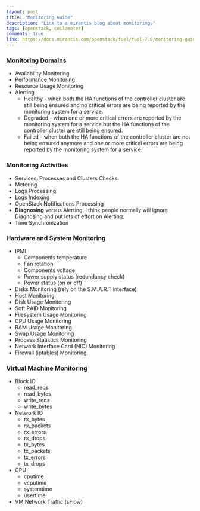```yaml
---
layout: post
title: "Monitoring Guide"
description: "Link to a mirantis blog about monitoring."
tags: [openstack, ceilometer]
comments: true
link: https://docs.mirantis.com/openstack/fuel/fuel-7.0/monitoring-guide.html  
---
```


### Monitoring Domains

* Availability Monitoring
* Performance Monitoring
* Resource Usage Monitoring
* Alerting
  * Healthy - when both the HA functions of the controller cluster are still being ensured and no critical errors are being reported by the monitoring system for a service.
  * Degraded - when one or more critical errors are reported by the monitoring system for a service but the HA functions of the controller cluster are still being ensured.
  * Failed - when both the HA functions of the controller cluster are not being ensured anymore and one or more critical errors are being reported by the monitoring system for a service.

### Monitoring Activities

* Services, Processes and Clusters Checks
* Metering
* Logs Processing
* Logs Indexing
* OpenStack Notifications Processing
* **Diagnosing** versus Alerting. I think people normally will ignore Diagnosing and put lots of effort on Alerting.
* Time Synchronization

### Hardware and System Monitoring

* IPMI
  * Components temperature
  * Fan rotation
  * Components voltage
  * Power supply status (redundancy check)
  * Power status (on or off)
* Disks Monitoring (rely on the S.M.A.R.T interface)
* Host Monitoring
* Disk Usage Monitoring
* Soft RAID Monitoring
* Filesystem Usage Monitoring
* CPU Usage Monitoring
* RAM Usage Monitoring
* Swap Usage Monitoring
* Process Statistics Monitoring
* Network Interface Card (NIC) Monitoring
* Firewall (iptables) Monitoring

### Virtual Machine Monitoring

* Block IO
  * read_reqs
  * read_bytes
  * write_reqs
  * write_bytes
* Network IO
  * rx_bytes
  * rx_packets
  * rx_errors
  * rx_drops
  * tx_bytes
  * tx_packets
  * tx_errors
  * tx_drops
* CPU
  * cputime
  * vcputime
  * systemtime
  * usertime
* VM Network Traffic (sFlow)
